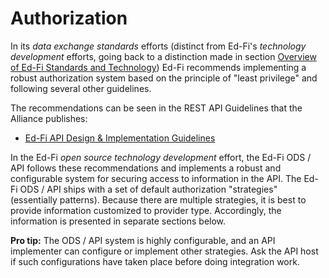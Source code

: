 # Authorization

In its _data exchange standards_ efforts (distinct from Ed-Fi's _technology development_ efforts, going back to a distinction made in section [Overview of Ed-Fi Standards and Technology](../../technology-providers-project-planning/overview-of-ed-fi-standards-and-technology)) Ed-Fi recommends implementing a robust authorization system based on the principle of "least privilege" and following several other guidelines.

The recommendations can be seen in the REST API Guidelines that the Alliance publishes:

* [Ed-Fi API Design & Implementation Guidelines](/reference/data-exchange/api-guidelines)

In the Ed-Fi _open source technology development_ effort, the Ed-Fi ODS / API follows these recommendations and implements a robust and configurable system for securing access to information in the API. The Ed-Fi ODS / API ships with a set of default authorization "strategies" (essentially patterns). Because there are multiple strategies, it is best to provide information customized to provider type. Accordingly, the information is presented in separate sections below.

**Pro tip:** The ODS / API system is highly configurable, and an API implementer can configure or implement other strategies. Ask the API host if such configurations have taken place before doing integration work.
